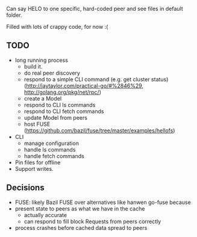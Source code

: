 Can say HELO to one specific, hard-coded peer and see files in default folder.

Filled with lots of crappy code, for now :(

TODO
----

- long running process
  - build it.
  - do real peer discovery
  - respond to a simple CLI command (e.g. get cluster status) (http://jaytaylor.com/practical-go/#%2846%29, http://golang.org/pkg/net/rpc/)
  - create a Model
  - respond to CLI ls commands
  - respond to CLI fetch commands
  - update Model from peers
  - host FUSE (https://github.com/bazil/fuse/tree/master/examples/hellofs)
- CLI
  - manage configuration
  - handle ls commands
  - handle fetch commands
- Pin files for offline
- Support writes.

Decisions
---------

- FUSE: likely Bazil FUSE over alternatives like hanwen go-fuse because 
- present state to peers as what we have in the cache
  - actually accurate
  - can respond to fill block Requests from peers correctly
- process crashes before cached data spread to peers